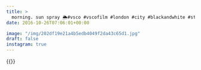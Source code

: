 ```yaml
---
title: >
  morning. sun spray 🌦#vsco #vscofilm #london #city #blackandwhite #streetphotography #raindrops #rain #sun
date: 2016-10-26T07:06:01+00:00

image: "/img/202df19e21a4b5edb4049f2da43c65d1.jpg"
draft: false
instagram: true
---
```


{{<photo src="/img/202df19e21a4b5edb4049f2da43c65d1.jpg">}}
